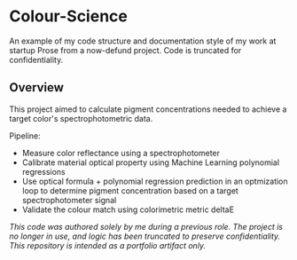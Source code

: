 # Colour-Science

An example of my code structure and documentation style of my work at startup Prose from a now-defund project. Code is truncated for confidentiality.

## Overview

This project aimed to calculate pigment concentrations needed to achieve a target color's spectrophotometric data. 

Pipeline:
- Measure color reflectance using a spectrophotometer
- Calibrate material optical property using Machine Learning polynomial regressions
- Use optical formula + polynomial regression prediction in an optmization loop to determine pigment concentration based on a target spectrophotometer signal
- Validate the colour match using colorimetric metric deltaE

_This code was authored solely by me during a previous role. The project is no longer in use, and logic has been truncated to preserve confidentiality. This repository is intended as a portfolio artifact only._
